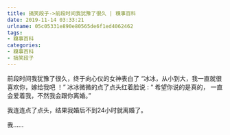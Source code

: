 ```yaml
---
title: 搞笑段子->前段时间我犹豫了很久 | 糗事百科
date: 2019-11-14 03:33:21
urlname: 05c05331e890e80565de6f1ed4062462
tags: 
- 糗事百科
categories:
- 糗事百科
- 搞笑段子
---
```

前段时间我犹豫了很久，终于向心仪的女神表白了 “冰冰，从小到大，我一直就很喜欢你，嫁给我吧 ！” 冰冰微微的点了点头红着脸说 : “ 希望你说的是真的， 一直会爱着我，不然我会跟你离婚。”

我连连点了点头，结果我婚后不到24小时就离婚了。

我……


